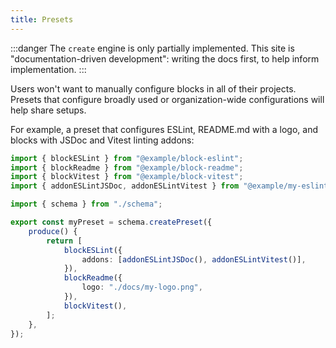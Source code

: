 ```yaml
---
title: Presets
---
```


:::danger
The `create` engine is only partially implemented.
This site is "documentation-driven development": writing the docs first, to help inform implementation.
:::

Users won't want to manually configure blocks in all of their projects.
Presets that configure broadly used or organization-wide configurations will help share setups.

For example, a preset that configures ESLint, README.md with a logo, and blocks with JSDoc and Vitest linting addons:

```ts
import { blockESLint } from "@example/block-eslint";
import { blockReadme } from "@example/block-readme";
import { blockVitest } from "@example/block-vitest";
import { addonESLintJSDoc, addonESLintVitest } from "@example/my-eslint-addons";

import { schema } from "./schema";

export const myPreset = schema.createPreset({
	produce() {
		return [
			blockESLint({
				addons: [addonESLintJSDoc(), addonESLintVitest()],
			}),
			blockReadme({
				logo: "./docs/my-logo.png",
			}),
			blockVitest(),
		];
	},
});
```
